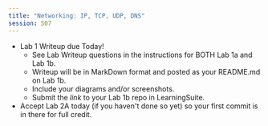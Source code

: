 ```yaml
---
title: "Networking: IP, TCP, UDP, DNS"
session: S07
---
```

* Lab 1 Writeup due Today!
    * See Lab Writeup questions in the instructions for BOTH Lab 1a and Lab 1b.
    * Writeup will be in MarkDown format and posted as your README.md on Lab 1b.
    * Include your diagrams and/or screenshots.
    * Submit the _link_ to your Lab 1b repo in LearningSuite.
* Accept Lab 2A today (if you haven't done so yet) so your first commit is in there for full credit.
